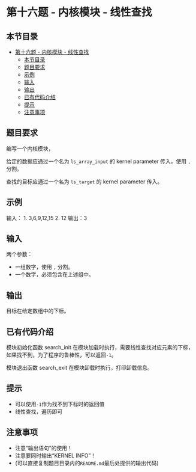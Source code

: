 # 第十六题 - 内核模块 - 线性查找

## 本节目录

- [第十六题 - 内核模块 - 线性查找](#第十六题---内核模块---线性查找)
  - [本节目录](#本节目录)
  - [题目要求](#题目要求)
  - [示例](#示例)
  - [输入](#输入)
  - [输出](#输出)
  - [已有代码介绍](#已有代码介绍)
  - [提示](#提示)
  - [注意事项](#注意事项)

## 题目要求

编写一个内核模块，

给定的数据应通过一个名为 `ls_array_input` 的 kernel parameter 传入，使用 `,` 分割。

查找的目标应通过一个名为 `ls_target` 的 kernel parameter 传入。

## 示例

输入： 1. 3,6,9,12,15 2. 12 输出：3

## 输入

两个参数：

- 一组数字，使用 `,` 分割。
- 一个数字，必须包含在上述组中。

## 输出

目标在给定数组中的下标。

## 已有代码介绍

模块初始化函数 search_init 在模块加载时执行，需要线性查找对应元素的下标，如果找不到，为了程序的鲁棒性，可以返回`-1`。

模块退出函数 search_exit 在模块卸载时执行，打印卸载信息。

## 提示

- 可以使用`-1`作为找不到下标时的返回值
- 线性查找，遍历即可

## 注意事项

- 注意“输出语句”的使用！
- 注意要同时输出“KERNEL INFO”！
- (可以直接复制题目目录内的`README.md`最后处提供的输出代码)
